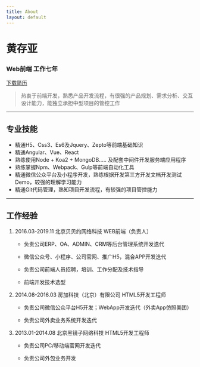 ```yaml
---
title: About
layout: default
---
```


# 黄存亚
### Web前端		工作七年

[下载简历](/assets/phuhoang.docx)

> 热衷于前端开发，熟悉产品开发流程，有很强的产品规划、需求分析、交互设计能力，能独立承担中型项目的管控工作


---
 		
 
## 专业技能

* 精通H5、Css3、Es6及Jquery、Zepto等前端基础知识
* 精通Angular、Vue、React
* 熟练使用Node + Koa2 + MongoDB..... 及配套中间件开发服务端应用程序
* 熟练掌握Npm、Webpack、Gulp等前端自动化工具
* 精通微信公众平台及小程序开发，熟练根据开发第三方开发文档开发测试Demo，较强的理解学习能力
* 精通Git代码管理，熟知项目开发流程，有较强的项目管控能力

---
 
## 工作经验

1. 2016.03-2019.11 	北京贝贝约网络科技		WEB前端（负责人）

	* 负责公司ERP、OA、ADMIN、CRM等后台管理系统开发迭代

	* 微信公众号、小程序、公司官网、推广H5，混合APP开发迭代

	* 负责公司前端人员招聘，培训、工作分配及技术指导

	* 前端开发技术选型

2. 2014.08-2016.03	房加科技（北京）有限公司		HTML5开发工程师

	* 负责公司微信公众平台H5开发；WebApp开发迭代（外卖App仿照美团）

	* 负责公司外卖业务系统开发迭代

3. 2013.01-2014.08	北京黑镜子网络科技	HTML5开发工程师

	* 负责公司PC/移动端官网开发迭代

	* 负责公司外包业务开发
